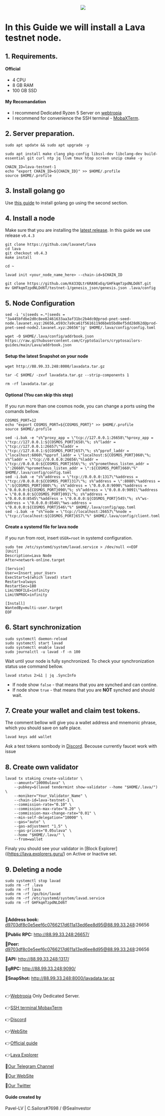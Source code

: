 <p align="center">
 <img src="https://i.postimg.cc/CxsxpvY3/banner.jpg"/></a>
</p>

# In this Guide we will install a Lava testnet node.

## 1. Requirements.
#### Official 
- 4 CPU
- 8 GB RAM
- 100 GB SSD
#### My Recomandation
- I recommend Dedicated Ryzen 5 Server on [webtropia](https://www.webtropia.com/?kwk=255074042020228216158042)
- I recommend for convenience the SSH terminal - [MobaXTerm](https://mobaxterm.mobatek.net/download.html).

## 2. Server preparation.
```
sudo apt update && sudo apt upgrade -y
```
```
sudo apt install make clang pkg-config libssl-dev libclang-dev build-essential git curl ntp jq llvm tmux htop screen unzip cmake -y
```
```
CHAIN_ID=lava-testnet-1
echo "export CHAIN_ID=${CHAIN_ID}" >> $HOME/.profile
source $HOME/.profile
```
## 3. Install golang go
Use [this guide](https://github.com/CryptoSailors/cryptosailors-tools/tree/main/Install%20Golang%20%22Go%22#2-if-you-installing-golang-go-on-clear-server-you-need-input-following-commands) to install golang go using the second section.

## 4. Install a node
Make sure that you are installing the [latest release](https://github.com/lavanet/lava/tags). In this guide we use release `v0.4.3`
```
git clone https://github.com/lavanet/lava
cd lava
git checkout v0.4.3 
make install
```
```
cd ~
```
```
lavad init <your_node_name_here> --chain-id=$CHAIN_ID
```
```
git clone https://github.com/K433QLtr6RA9ExEq/GHFkqmTzpdNLDd6T.git
mv GHFkqmTzpdNLDd6T/testnet-1/genesis_json/genesis.json .lava/config
```

## 5. Node Configuration
```
sed -i 's|seeds =.*|seeds = "3a445bfdbe2d0c8ee82461633aa3af31bc2b4dc0@prod-pnet-seed-node.lavanet.xyz:26656,e593c7a9ca61f5616119d6beb5bd8ef5dd28d62d@prod-pnet-seed-node2.lavanet.xyz:26656"|g' $HOME/.lava/config/config.toml
```
```
wget -O $HOME/.lava/config/addrbook.json https://raw.githubusercontent.com/CryptoSailors/cryptosailors-guides/main/Lava/addrbook.json
```
#### Setup the latest Snapshot on your node
```
wget http://88.99.33.248:8000/lavadata.tar.gz
```
```
tar -C $HOME/ -zxvf lavadata.tar.gz --strip-components 1
```
```
rm -rf lavadata.tar.gz
```
#### Optional (You can skip this step)
If you run more than one cosmos node, you can change a ports using the comands bellow.
```
COSMOS_PORT=12
echo "export COSMOS_PORT=${COSMOS_PORT}" >> $HOME/.profile
source $HOME/.profile
```
```
sed -i.bak -e "s%^proxy_app = \"tcp://127.0.0.1:26658\"%proxy_app = \"tcp://127.0.0.1:${COSMOS_PORT}658\"%; s%^laddr = \"tcp://127.0.0.1:26657\"%laddr = \"tcp://127.0.0.1:${COSMOS_PORT}657\"%; s%^pprof_laddr = \"localhost:6060\"%pprof_laddr = \"localhost:${COSMOS_PORT}060\"%; s%^laddr = \"tcp://0.0.0.0:26656\"%laddr = \"tcp://0.0.0.0:${COSMOS_PORT}656\"%; s%^prometheus_listen_addr = \":26660\"%prometheus_listen_addr = \":${COSMOS_PORT}660\"%" $HOME/.lava/config/config.toml
sed -i.bak -e "s%^address = \"tcp://0.0.0.0:1317\"%address = \"tcp://0.0.0.0:${COSMOS_PORT}317\"%; s%^address = \":8080\"%address = \":${COSMOS_PORT}080\"%; s%^address = \"0.0.0.0:9090\"%address = \"0.0.0.0:${COSMOS_PORT}090\"%; s%^address = \"0.0.0.0:9091\"%address = \"0.0.0.0:${COSMOS_PORT}091\"%; s%^address = \"0.0.0.0:8545\"%address = \"0.0.0.0:${COSMOS_PORT}545\"%; s%^ws-address = \"0.0.0.0:8546\"%ws-address = \"0.0.0.0:${COSMOS_PORT}546\"%" $HOME/.lava/config/app.toml
sed -i.bak -e "s%^node = \"tcp://localhost:26657\"%node = \"tcp://localhost:${COSMOS_PORT}657\"%" $HOME/.lava/config/client.toml
```

#### Create a systemd file for lava node
if you run from root, insert `USER=root` in systemd configuration.
```
sudo tee /etc/systemd/system/lavad.service > /dev/null <<EOF
[Unit]
Description=Lava Node
After=network-online.target

[Service]
User=<Insert_your_User>
ExecStart=$(which lavad) start
Restart=always
RestartSec=180
LimitNOFILE=infinity
LimitNPROC=infinity

[Install]
WantedBy=multi-user.target
EOF
```
                                                        
## 6. Start synchronization
```
sudo systemctl daemon-reload
sudo systemctl start lavad
sudo systemctl enable lavad
sudo journalctl -u lavad -f -n 100
```
Wait until your node is fully synchronized. To check your synchronization status use command bellow.
```
lavad status 2>&1 | jq .SyncInfo
```
- If node show `false` - that means that you are synched and can contine. 
- If node show `true` - that means that you are **NOT** synched and should wait.

## 7. Create your wallet and claim test tokens.
The comment bellow will give you a wallet address and mnemonic phrase, which you should save on safe place.
```
lavad keys add wallet
```
Ask a test tokens sombody in [Discord](https://discord.gg/BBgprSw2vn). Becouse currently faucet work with issue
## 8. Сreate own validator
```
lavad tx staking create-validator \
    --amount="10000ulava" \
    --pubkey=$(lavad tendermint show-validator --home "$HOME/.lava/") \
    --moniker="Your_Validator_Name" \
    --chain-id=lava-testnet-1 \
    --commission-rate="0.10" \
    --commission-max-rate="0.20" \
    --commission-max-change-rate="0.01" \
    --min-self-delegation="10000" \
    --gas="auto" \
    --gas-adjustment "1.5" \
    --gas-prices="0.05ulava" \
    --home "$HOME/.lava/" \
    --from=wallet
```
Finaly you should see your validator in [Block Explorer]((https://lava.explorers.guru/) on Active or Inactive set.

## 9. Deleting a node
```
sudo systemctl stop lavad
sudo rm -rf .lava
sudo rm -rf lava
sudo rm -rf /go/bin/lavad
sudo rm -rf /etc/systemd/system/lavad.service
sudo rm -rf GHFkqmTzpdNLDd6T
```
#
**🐬Address book:** d9703df8c0e5eef6c0766217d611a13ed6ee8d95@88.99.33.248:26656

**🐬Public RPC:** http://88.99.33.248:26657/

**🐬Peer:** d9703df8c0e5eef6c0766217d611a13ed6ee8d95@88.99.33.248:26656

**🐬API:** http://88.99.33.248:1317/

**🐬gRPC:** http://88.99.33.248:9090/

**🐬SnapShot:** http://88.99.33.248:8000/lavadata.tar.gz
#
👉[Webtropia](https://www.webtropia.com/?kwk=255074042020228216158042) Only Dedicated Server.

👉[SSH terminal MobaxTerm](https://mobaxterm.mobatek.net/download.html)

👉[Discord](https://discord.gg/BBgprSw2vn)

👉[WebSite](https://www.lavanet.xyz/)

👉[Official guide](https://docs.lavanet.xyz/)

👉[Lava Explorer](https://lava.explorers.guru/)

🔰[Our Telegram Channel](https://t.me/CryptoSailorsAnn)

🔰[Our WebSite](cryptosailors.tech)

🔰[Our Twitter](https://twitter.com/Crypto_Sailors)

#### Guide created by 
Pavel-LV | C.Sailors#7698 / @SeaInvestor
